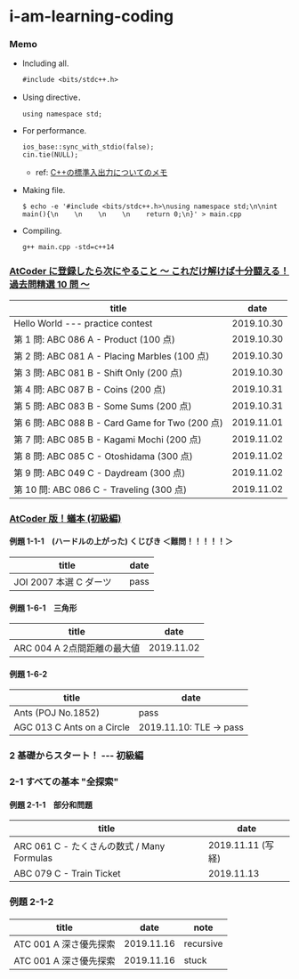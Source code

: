 # i-am-learning-coding

### Memo
- Including all.
  ```
  #include <bits/stdc++.h>
  ```
- Using directive．
  ```
  using namespace std;
  ```
- For performance.
  ```
  ios_base::sync_with_stdio(false);
  cin.tie(NULL);
  ```
  - ref: [C++の標準入出力についてのメモ](https://hhelibex.hatenablog.jp/entry/2017/10/23/165711)

- Making file.
  ```
  $ echo -e '#include <bits/stdc++.h>\nusing namespace std;\n\nint main(){\n    \n    \n    \n    return 0;\n}' > main.cpp
  ```

- Compiling.
  ```
  g++ main.cpp -std=c++14
  ```

### [AtCoder に登録したら次にやること ～ これだけ解けば十分闘える！過去問精選 10 問 ～](https://qiita.com/drken/items/fd4e5e3630d0f5859067)

| title                                          | date       |
| ---------------------------------------------- | ---------- |
| Hello World --- practice contest               | 2019.10.30 |
| 第 1 問: ABC 086 A - Product (100 点)           | 2019.10.30 |
| 第 2 問: ABC 081 A - Placing Marbles (100 点)   | 2019.10.30 |
| 第 3 問: ABC 081 B - Shift Only (200 点)        | 2019.10.30 |
| 第 4 問: ABC 087 B - Coins (200 点)             | 2019.10.31 |
| 第 5 問: ABC 083 B - Some Sums (200 点)         | 2019.10.31 |
| 第 6 問: ABC 088 B - Card Game for Two (200 点) | 2019.11.01 |
| 第 7 問: ABC 085 B - Kagami Mochi (200 点)      | 2019.11.02 |
| 第 8 問: ABC 085 C - Otoshidama (300 点)        | 2019.11.02 |
| 第 9 問: ABC 049 C - Daydream (300 点)          | 2019.11.02 |
| 第 10 問: ABC 086 C - Traveling (300 点)        | 2019.11.02 |

### [AtCoder 版！蟻本 (初級編)](https://qiita.com/drken/items/e77685614f3c6bf86f44)

#### 例題 1-1-1　(ハードルの上がった) くじびき ＜難問！！！！！＞
| title                                          | date       |
| ---------------------------------------------- | ---------- |
| JOI 2007 本選 C ダーツ　                         | pass       |

#### 例題 1-6-1　三角形
| title                                          | date       |
| ---------------------------------------------- | ---------- |
| ARC 004 A 2点間距離の最大値                       | 2019.11.02 |


#### 例題 1-6-2　
| title                                          | date       |
| ---------------------------------------------- | ---------- |
| Ants (POJ No.1852)                             | pass       |
| AGC 013 C Ants on a Circle                     | 2019.11.10: TLE -> pass |


### 2 基礎からスタート！ --- 初級編

### 2-1 すべての基本 "全探索"
#### 例題 2-1-1　部分和問題
| title                                          | date             |
| ---------------------------------------------- | ---------------- |
| ARC 061 C - たくさんの数式 / Many Formulas       | 2019.11.11 (写経) |
| ABC 079 C - Train Ticket                       | 2019.11.13       |

### 例題 2-1-2
####
| title                                          | date             | note      |
| ---------------------------------------------- | ---------------- | --------- |
| ATC 001 A 深さ優先探索                           | 2019.11.16       | recursive |
| ATC 001 A 深さ優先探索                           | 2019.11.16       | stuck     |
